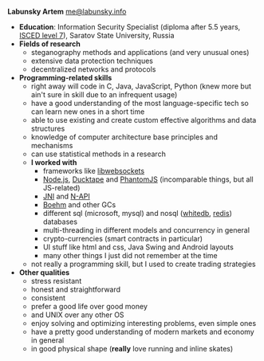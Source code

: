 **Labunsky Artem** <me@labunsky.info>
- **Education**: Information Security Specialist (diploma after 5.5 years, [ISCED level 7](http://uis.unesco.org/sites/default/files/documents/international-standard-classification-of-education-isced-2011-en.pdf)), Saratov State University, Russia
- **Fields of research**
  - steganography methods and applications (and very unusual ones)
  - extensive data protection techniques
  - decentralized networks and protocols
- **Programming-related skills**
  - right away will code in C, Java, JavaScript, Python (knew more but ain't sure in skill due to an infrequent usage)
  - have a good understanding of the most language-specific tech so can learn new ones in a short time
  - able to use existing and create custom effective algorithms and data structures
  - knowledge of computer architecture base principles and mechanisms
  - can use statistical methods in a research
  - **I worked with**
    - frameworks like [libwebsockets](https://github.com/warmcat/libwebsockets)
    - [Node.js](https://nodejs.org/), [Ducktape](https://duktape.org) and [PhantomJS](http://phantomjs.org) (incomparable things, but all JS-related)
    - [JNI](https://en.wikipedia.org/wiki/Java_Native_Interface) and [N-API](https://nodejs.org/api/n-api.html)
    - [Boehm](https://www.hboehm.info/gc/) and other GCs
    - different sql (microsoft, mysql) and nosql ([whitedb](http://whitedb.org), [redis](https://redis.io)) databases
    - multi-threading in different models and concurrency in general
    - crypto-currencies (smart contracts in particular)
    - UI stuff like html and css, Java Swing and Android layouts
    - many other things I just did not remember at the time
  - not really a programming skill, but I used to create trading strategies
- **Other qualities**
  - stress resistant
  - honest and straightforward
  - consistent
  - prefer a good life over good money
  - and UNIX over any other OS
  - enjoy solving and optimizing interesting problems, even simple ones
  - have a pretty good understanding of modern markets and economy in general
  - in good physical shape (**really** love running and inline skates)